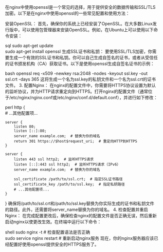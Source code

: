 在nginx中使用openssl是一个常见的选择，用于提供安全的数据传输和SSL/TLS加密。以下是在nginx中使用openssl的一些常见配置和使用方法：

安装OpenSSL：
首先，确保你的系统上已经安装了OpenSSL。在大多数Linux发行版中，可以使用包管理器来安装OpenSSL。例如，在Ubuntu上可以使用以下命令安装：

sql
sudo apt-get update  
sudo apt-get install openssl
生成SSL证书和私钥：
要使用SSL/TLS加密，你需要生成一个有效的SSL证书和私钥。你可以自己生成自签名的证书，或者从受信任的证书颁发机构（CA）获取证书。以下是使用openssl生成自签名证书的示例：

bash
openssl req -x509 -newkey rsa:2048 -nodes -keyout ssl.key -out ssl.crt -days 365
这将生成一个名为ssl.key的私钥文件和一个名为ssl.crt的证书文件。
3. 配置Nginx：
在nginx的配置文件中，你需要将HTTPS协议设置为默认的监听协议，并为HTTP请求重定向到HTTPS。打开nginx的配置文件（通常位于/etc/nginx/nginx.conf或/etc/nginx/conf.d/default.conf），并进行如下修改：

perl
http {  
    # ...其他配置项...  
  
    server {  
        listen 80;  
        listen [::]:80;  
        server_name example.com;  # 替换为你的域名  
        return 301 https://$host$request_uri;  # 重定向HTTP到HTTPS  
    }  
  
    server {  
        listen 443 ssl http2;  # 监听HTTPS请求  
        listen [::]:443 ssl http2;  # 监听HTTPS请求（IPv6）  
        server_name example.com;  # 替换为你的域名  
  
        ssl_certificate /path/to/ssl.crt;  # 指定SSL证书路径  
        ssl_certificate_key /path/to/ssl.key;  # 指定私钥路径  
        # ...其他配置项...  
    }  
}
确保将/path/to/ssl.crt和/path/to/ssl.key替换为你实际生成的证书和私钥文件的路径。此外，还需要将server_name替换为你的域名。
4. 检查配置并重启Nginx：
在完成配置更改后，确保检查nginx的配置文件是否正确无误，然后重新启动nginx以使更改生效。在终端中运行以下命令：

shell
sudo nginx -t  # 检查配置语法是否正确  
sudo service nginx restart  # 重新启动nginx服务
现在，你的nginx服务器应该已经配置好使用openssl提供安全的HTTPS服务了。
